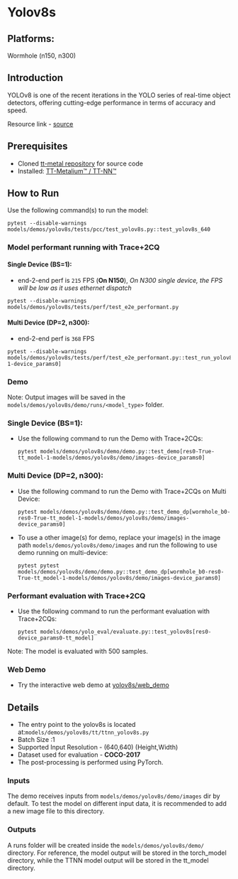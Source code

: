 # Yolov8s

## Platforms:
Wormhole (n150, n300)

## Introduction
YOLOv8 is one of the recent iterations in the YOLO series of real-time object detectors, offering cutting-edge performance in terms of accuracy and speed.

Resource link - [source](https://github.com/ultralytics/ultralytics/blob/main/ultralytics/models/yolo/model.py)

## Prerequisites
- Cloned [tt-metal repository](https://github.com/tenstorrent/tt-metal) for source code
- Installed: [TT-Metalium™ / TT-NN™](https://github.com/tenstorrent/tt-metal/blob/main/INSTALLING.md)

## How to Run
Use the following command(s) to run the model:
```
pytest --disable-warnings models/demos/yolov8s/tests/pcc/test_yolov8s.py::test_yolov8s_640
```

### Model performant running with Trace+2CQ
#### Single Device (BS=1):
- end-2-end perf is `215` FPS (**On N150**), _On N300 single device, the FPS will be low as it uses ethernet dispatch_
```
pytest --disable-warnings models/demos/yolov8s/tests/perf/test_e2e_performant.py
```

#### Multi Device (DP=2, n300):
- end-2-end perf is `368` FPS
```
pytest --disable-warnings models/demos/yolov8s/tests/perf/test_e2e_performant.py::test_run_yolov8s_trace_2cqs_dp_inference[wormhole_b0-1-device_params0]
```

### Demo
Note: Output images will be saved in the `models/demos/yolov8s/demo/runs/<model_type>` folder.

### Single Device (BS=1):
- Use the following command to run the Demo with Trace+2CQs:
    ```
    pytest models/demos/yolov8s/demo/demo.py::test_demo[res0-True-tt_model-1-models/demos/yolov8s/demo/images-device_params0]
    ```

### Multi Device (DP=2, n300):
- Use the following command to run the Demo with Trace+2CQs on Multi Device:
    ```
    pytest models/demos/yolov8s/demo/demo.py::test_demo_dp[wormhole_b0-res0-True-tt_model-1-models/demos/yolov8s/demo/images-device_params0]
    ```

- To use a other image(s) for demo, replace your image(s) in the image path `models/demos/yolov8s/demo/images` and run the following to use demo running on multi-device:
  ```
  pytest pytest models/demos/yolov8s/demo/demo.py::test_demo_dp[wormhole_b0-res0-True-tt_model-1-models/demos/yolov8s/demo/images-device_params0]
  ```

### Performant evaluation with Trace+2CQ

- Use the following command to run the performant evaluation with Trace+2CQs:

  ```
  pytest models/demos/yolo_eval/evaluate.py::test_yolov8s[res0-device_params0-tt_model]
  ```

Note: The model is evaluated with 500 samples.

### Web Demo
- Try the interactive web demo at [yolov8s/web_demo](https://github.com/tenstorrent/tt-metal/blob/main/models/demos/yolov8s/web_demo/README.md)

## Details
- The entry point to the yolov8s is located at:`models/demos/yolov8s/tt/ttnn_yolov8s.py`
- Batch Size :1
- Supported Input Resolution - (640,640) (Height,Width)
- Dataset used for evaluation - **COCO-2017**
- The post-processing is performed using PyTorch.

### Inputs
The demo receives inputs from `models/demos/yolov8s/demo/images` dir by default. To test the model on different input data, it is recommended to add a new image file to this directory.

### Outputs
A runs folder will be created inside the `models/demos/yolov8s/demo/` directory. For reference, the model output will be stored in the torch_model directory, while the TTNN model output will be stored in the tt_model directory.
